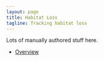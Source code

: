 ```yaml
---
layout: page
title: Habitat Loss
tagline: Tracking habitat loss
---
```


Lots of manually authored stuff here.

- [Overview](pages/overview.html)
